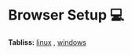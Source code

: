 # Browser Setup 💻

**Tabliss:** [linux](./Tabliss/tabliss_linux.json) , [windows](./Tabliss/tabliss_linux.json)
